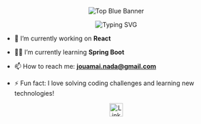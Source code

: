 <p align="center">
  <img src="https://capsule-render.vercel.app/api?type=wave&height=200&color=0077b5&fontColor=ffffff&fontSize=30" alt="Top Blue Banner" />
</p>

<p align="center">
  <img src="https://readme-typing-svg.herokuapp.com?font=Fira+Code&size=30&duration=3000&pause=500&color=404040&width=435&lines=Hello%2C+I'm+Nada+Jouamai;I'm+a+Software+Engineer;Full+Stack+Developer" alt="Typing SVG" />
</p>

- 🔭 I’m currently working on **React**

- 👩‍💻 I’m currently learning **Spring Boot**

- 📫 How to reach me: **jouamai.nada@gmail.com**

- ⚡ Fun fact: I love solving coding challenges and learning new technologies!

<!-- LinkedIn Badge -->
<p align="center">
  <a href="https://linkedin.com/in/nadajm" target="_blank">
    <img src="https://img.shields.io/badge/Connect%20with%20me-LinkedIn-0077b5?style=flat-square&logo=linkedin&logoColor=white" alt="LinkedIn" style="height: 30px;"/>
  </a>
</p>
